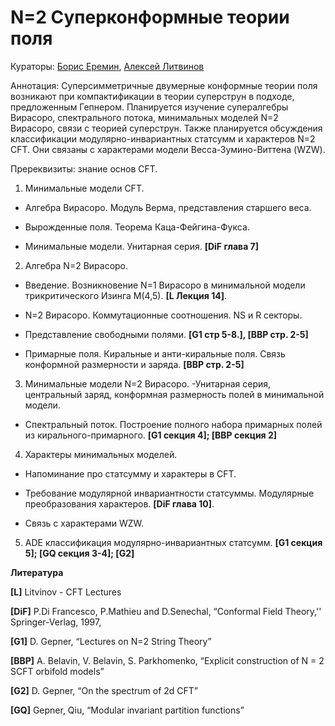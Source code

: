 # N=2 Суперконформные теории поля

Кураторы: [Борис Еремин](mailto:eremin.ba@phystech.edu), [Алексей Литвинов](mailto:litvinov@itp.ac.ru)

Аннотация: Суперсимметричные двумерные конформные теории поля возникают при
компактификации в теории суперструн в подходе, предложенным Гепнером.
Планируется изучение супералгебры Вирасоро, спектрального потока, минимальных
моделей N=2 Вирасоро, связи с теорией суперструн. Также планируется обсуждения
классификации модулярно-инвариантных статсумм и характеров N=2 CFT. Они
связаны с характерами модели Весса-Зумино-Виттена (WZW).

Пререквизиты: знание основ CFT.

1. Минимальные модели CFT.

  - Алгебра Вирасоро. Модуль Верма, представления старшего веса.
  
  - Вырожденные поля. Теорема Каца-Фейгина-Фукса.
  
  - Минимальные модели. Унитарная серия. **[DiF глава 7]**

2. Алгебра N=2 Вирасоро.
  
  - Введение. Возникновение N=1 Вирасоро в минимальной модели трикритического Изинга M(4,5). **[L Лекция 14]**.
  
  - N=2 Вирасоро. Коммутационные соотношения. NS и R секторы.

  - Представление свободными полями. **[G1 стр 5-8.], [BBP стр. 2-5]**

  - Примарные поля. Киральные и анти-киральные поля. Связь конформной размерности и заряда. **[BBP стр. 2-5]**

3. Минимальные модели N=2 Вирасоро.
  -Унитарная серия, центральный заряд, конформная размерность полей в минимальной модели.
  
  - Спектральный поток. Построение полного набора примарных полей из кирального-примарного. **[G1 секция 4]; [BBP секция 2]**

4. Характеры минимальных моделей.
  
  - Напоминание про статсумму и характеры в CFT.

  - Требование модулярной инвариантности статсуммы. Модулярные преобразования характеров. **[DiF глава 10]**.
  
  - Связь с характерами WZW.

5. ADE классификация модулярно-инвариантных статсумм. **[G1 секция 5]; [GQ
секция 3-4]; [G2]**

**Литература**

**[L]** Litvinov - CFT Lectures

**[DiF]** P.Di Francesco, P.Mathieu and D.Senechal, “Conformal Field Theory,''
Springer-Verlag, 1997,

**[G1]** D. Gepner, “Lectures on N=2 String Theory”

**[BBP]** A. Belavin, V. Belavin, S. Parkhomenko, “Explicit construction of N = 2 SCFT
orbifold models”

**[G2]** D. Gepner, “On the spectrum of 2d CFT”

**[GQ]** Gepner, Qiu, “Modular invariant partition functions”
